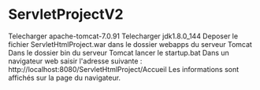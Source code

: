 # ServletProjectV2

Telecharger apache-tomcat-7.0.91
Telecharger jdk1.8.0_144
Deposer le fichier ServletHtmlProject.war dans le dossier webapps du serveur Tomcat
Dans le dossier bin du serveur Tomcat lancer le startup.bat
Dans un navigateur web saisir l'adresse suivante : http://localhost:8080/ServletHtmlProject/Accueil
Les informations sont affichés sur la page du navigateur.
